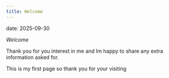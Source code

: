 ```yaml
---
title: Welcome 
---
```

date: 2025-09-30

*Welcome*

Thank you for you interest in me and Im happy to share any extra information asked for.  

This is my first page so thank you for your visiting
